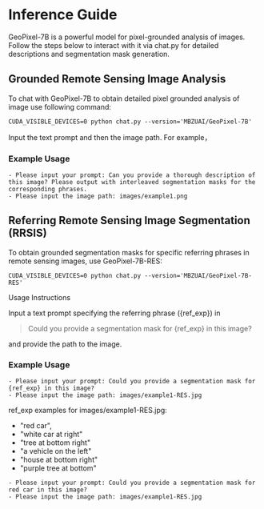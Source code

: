# Inference Guide 
GeoPixel-7B is a powerful model for pixel-grounded analysis of images. Follow the steps below to interact with it via chat.py for detailed descriptions and segmentation mask generation.

## Grounded Remote Sensing Image Analysis
To chat with GeoPixel-7B to obtain detailed pixel grounded analysis of image use following command:

```
CUDA_VISIBLE_DEVICES=0 python chat.py --version='MBZUAI/GeoPixel-7B'
```

Input the text prompt and then the image path. For example，
### Example Usage
```
- Please input your prompt: Can you provide a thorough description of this image? Please output with interleaved segmentation masks for the corresponding phrases.
- Please input the image path: images/example1.png
```
## Referring Remote Sensing Image Segmentation (RRSIS)
To obtain grounded segmentation masks for specific referring phrases in remote sensing images, use GeoPixel-7B-RES:

```
CUDA_VISIBLE_DEVICES=0 python chat.py --version='MBZUAI/GeoPixel-7B-RES'
```
Usage Instructions

Input a text prompt specifying the referring phrase ({ref_exp}) in 

> Could you provide a segmentation mask for {ref_exp} in this image?

and provide the path to the image.

### Example Usage

```
- Please input your prompt: Could you provide a segmentation mask for {ref_exp} in this image?
- Please input the image path: images/example1-RES.jpg
```
ref_exp examples for images/example1-RES.jpg: 
-  "red car",
-  "white car at right"
-  "tree at bottom right"
-  "a vehicle on the left"
-  "house at bottom right"
-  "purple tree at bottom"

```
- Please input your prompt: Could you provide a segmentation mask for red car in this image?
- Please input the image path: images/example1-RES.jpg
```
